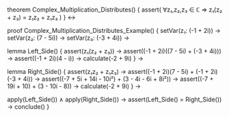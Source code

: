theorem Complex_Multiplication_Distributes() {
  assert(
    ∀z₁,z₂,z₃ ∈ ℂ ⇒ 
    z₁(z₂ + z₃) = z₁z₂ + z₁z₃
  )
} ↔

proof Complex_Multiplication_Distributes_Example() {
  setVar(z₁: (-1 + 2i)) →
  setVar(z₂: (7 - 5i)) →
  setVar(z₃: (-3 + 4i)) →
  
  lemma Left_Side() {
    assert(z₁(z₂ + z₃)) →
    assert((-1 + 2i)((7 - 5i) + (-3 + 4i))) →
    assert((-1 + 2i)(4 - i)) →
    calculate(-2 + 9i)
  } →

  lemma Right_Side() {
    assert(z₁z₂ + z₁z₃) →
    assert((-1 + 2i)(7 - 5i) + (-1 + 2i)(-3 + 4i)) →
    assert((-7 + 5i + 14i - 10i²) + (3 - 4i - 6i + 8i²)) →
    assert((-7 + 19i + 10) + (3 - 10i - 8)) →
    calculate(-2 + 9i)
  } →

  apply(Left_Side()) ∧ apply(Right_Side()) →
  assert(Left_Side() = Right_Side()) →
  conclude()
}